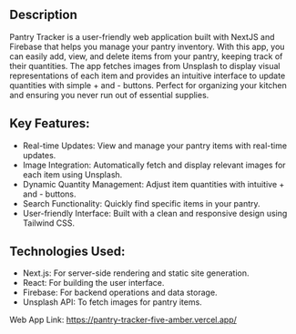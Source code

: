 ## Description
Pantry Tracker is a user-friendly web application built with NextJS and Firebase that helps you manage your pantry inventory. With this app, you can easily add, view, and delete items from your pantry, keeping track of their quantities. The app fetches images from Unsplash to display visual representations of each item and provides an intuitive interface to update quantities with simple + and - buttons. Perfect for organizing your kitchen and ensuring you never run out of essential supplies.

## Key Features:
- Real-time Updates: View and manage your pantry items with real-time updates.
- Image Integration: Automatically fetch and display relevant images for each item using Unsplash.
- Dynamic Quantity Management: Adjust item quantities with intuitive + and - buttons.
- Search Functionality: Quickly find specific items in your pantry.
- User-friendly Interface: Built with a clean and responsive design using Tailwind CSS.

## Technologies Used:
- Next.js: For server-side rendering and static site generation.
- React: For building the user interface.
- Firebase: For backend operations and data storage.
- Unsplash API: To fetch images for pantry items.

Web App Link: https://pantry-tracker-five-amber.vercel.app/
